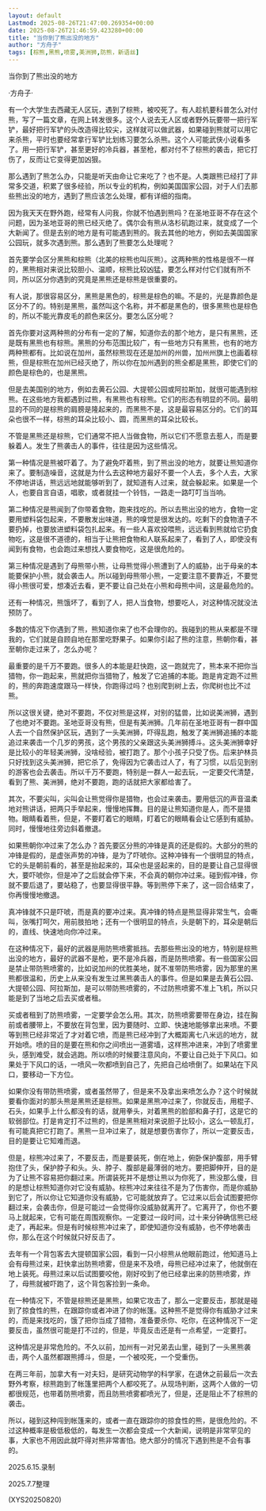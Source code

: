 ```yaml
---
layout: default
Lastmod: 2025-08-26T21:47:00.269354+00:00
date: 2025-08-26T21:46:59.423280+00:00
title: "当你到了熊出没的地方"
author: "方舟子"
tags: [棕熊,黑熊,喷雾,美洲狮,防熊，新语丝]
---
```


当你到了熊出没的地方

·方舟子·

有一个大学生去西藏无人区玩，遇到了棕熊，被咬死了。有人趁机要科普怎么对付熊，写了一篇文章，在网上转发很多。这个人说去无人区或者野外玩要带一把行军铲，最好把行军铲的头改造得比较尖，这样就可以做武器，如果碰到熊就可以用它来杀熊，平时也要经常拿行军铲比划练习要怎么杀熊。这个人可能武侠小说看多了。用一把行军铲，甚至更好的冷兵器，甚至枪，都对付不了棕熊的袭击，把它打伤了，反而让它变得更加凶狠。

那么遇到了熊怎么办，只能是听天由命让它来吃了？也不是。人类跟熊已经打了非常多交道，积累了很多经验，所以专业的机构，例如美国国家公园，对于人们去那些熊出没的地方，遇到了熊应该怎么处理，都有详细的指南。

因为我天天在野外跑，经常有人问我，你就不怕遇到熊吗？在圣地亚哥不存在这个问题，因为圣地亚哥的熊已经灭绝了。偶尔会有熊从洛杉矶跑过来，就变成了一个大新闻了。但是去别的地方是有可能遇到熊的。我去其他的地方，例如去美国国家公园玩，就多次遇到熊。那么遇到了熊要怎么处理呢？

首先要学会区分黑熊和棕熊（北美的棕熊也叫灰熊）。这两种熊的性格是很不一样的，黑熊相对来说比较胆小、温顺，棕熊比较凶猛，要怎么样对付它们就有所不同，所以区分你遇到的究竟是黑熊还是棕熊是很重要的。

有人说，那很容易区分，黑熊是黑色的，棕熊是棕色的嘛。不是的，光是靠颜色是区分不了的。特别是黑熊，虽然叫这个名称，并不都是黑色的，很多黑熊也是棕色的，所以不能光靠皮毛的颜色来区分。要怎么区分呢？

首先你要对这两种熊的分布有一定的了解，知道你去的那个地方，是只有黑熊，还是既有黑熊也有棕熊。黑熊的分布范围比较广，有一些地方只有黑熊，也有的地方两种熊都有。比如说在加州，虽然棕熊现在还是加州的州兽，加州州旗上也画着棕熊，但是棕熊在加州已经灭绝了，所以你在加州遇到的熊全都是黑熊，即使它们的颜色是棕色的，也是黑熊。

但是去美国别的地方，例如去黄石公园、大提顿公园或阿拉斯加，就很可能遇到棕熊。在这些地方我都遇到过熊，有黑熊也有棕熊。它们的形态有明显的不同。最明显的不同的是棕熊的肩膀是隆起来的，而黑熊不是，这是最容易区分的。它们的耳朵也很不一样，棕熊的耳朵比较小、圆，而黑熊的耳朵比较长。

不管是黑熊还是棕熊，它们通常不把人当做食物，所以它们不愿意去惹人，而是要躲着人。发生了熊袭击人的事件，往往是因为这些情况。

第一种情况是熊被吓着了。为了避免吓着熊，到了熊出没的地方，就要让熊知道你来了。要制造噪音，这就是为什么去这种地方最好不要一个人去，多个人去，大家不停地讲话，熊远远地就能够听到了，就知道有人过来，就会躲起来。如果是一个人，也要自言自语，唱歌，或者就挂一个铃铛，一路走一路叮叮当当响。

第二种情况是熊闻到了你带着食物，跑来找吃的。所以去熊出没的地方，食物一定要用塑料袋包起来，不要散发出味道，熊的嗅觉是很发达的。吃剩下的食物渣子不要扔掉，也要放进塑料袋包扎起来。有一些人喜欢投喂熊，远远看到熊就给它扔食物吃，这是很不道德的，相当于让熊把食物和人联系起来了，看到了人，即使没有闻到有食物，也会跑过来想找人要食物吃，这是很危险的。

第三种情况是遇到了母熊带小熊，让母熊觉得小熊遭到了人的威胁，出于母亲的本能要保护小熊，就会袭击人。所以碰到母熊带小熊，一定要注意不要靠近，不要觉得小熊很可爱，想凑近去看，更不要让自己处在小熊和母熊中间，这是最危险的。

还有一种情况，熊饿坏了，看到了人，把人当食物，想要吃人，对这种情况就没法预防了。

多数的情况下你遇到了熊，熊知道你来了也不会理你的。我碰到的熊从来都是不理我的，它们就是自顾自地在那里吃野果子。如果你引起了熊的注意，熊朝你看，甚至朝你走过来了，怎么办呢？

最重要的是千万不要跑。很多人的本能是赶快跑，这一跑就完了，熊本来不把你当猎物，你一跑起来，熊就把你当猎物了，触发了它追捕的本能。跑是肯定跑不过熊的，熊的奔跑速度跟马一样快，你跑得过吗？也别爬到树上去，你爬树也比不过熊。

所以这很关键，绝对不要跑，不仅对熊是这样，对别的猛兽，比如说美洲狮，遇到了也绝对不要跑。圣地亚哥没有熊，但是有美洲狮。几年前在圣地亚哥有一群中国人去一个自然保护区玩，遇到了一头美洲狮，吓得乱跑，触发了美洲狮追捕的本能追过来袭击一个几岁的男孩，这个男孩的父亲跟这头美洲狮搏斗。这头美洲狮幸好是比较小的年轻美洲狮，没啥经验，被打跑了。那个小孩子只受了伤。后来护林员只好找到这头美洲狮，把它杀了，免得因为它袭击过人了，有了习惯，以后见到别的游客也会去袭击。所以千万不要跑，特别是一群人一起去玩，一定要交代清楚，看到了熊、美洲狮，绝对不要跑，跑的话就把大家都给害了。

其次，不要尖叫，尖叫会让熊觉得你是猎物，也会过来袭击。要用低沉的声音温柔地对熊讲话，把两只手举起来，慢慢地挥舞。目的是让熊知道你是人，而不是猎物。眼睛看着熊，但是，不要盯着它的眼睛，盯着它的眼睛看会让它感到有威胁。同时，慢慢地往旁边斜着撤退。

如果熊朝你冲过来了怎么办？首先要区分熊的冲锋是真的还是假的。大部分的熊的冲锋是假的，是虚张声势的冲锋，是为了吓唬你。这种冲锋有一个很明显的特点，它的头是朝前看的，甚至是抬起来的，耳朵也是竖起来的，目的是要让自己显得很大，要吓唬你，但是冲了之后就会停下来，不会真的朝你冲过来。碰到假冲锋，你就不要后退了，要站稳了，也要显得很平静。等到熊停下来了，这一回合结束了，你再慢慢地撤退。

真冲锋就不只是吓唬，而是真的要冲过来。真冲锋的特点是熊显得非常生气，会嘶叫，张嘴打呵欠，用前肢拍地；还有一个很明显的特点，头是朝下的，耳朵是朝后的，直线、快速地向你冲过来。

在这种情况下，最好的武器是用防熊喷雾抵挡。去那些熊出没的地方，特别是棕熊出没的地方，最好的武器不是枪，更不是冷兵器，而是防熊喷雾。有一些国家公园是禁止带防熊喷雾的，比如说加州的优胜美地，就不准带防熊喷雾，因为那里的黑熊都很温和，历史上从来没有发生过黑熊袭击人的事件。但是如果是去黄石公园、大提顿公园、阿拉斯加，是可以带防熊喷雾的，不过防熊喷雾不准上飞机，所以只能是到了当地之后去买或者租。

买或者租到了防熊喷雾，一定要学会怎么用。其次，防熊喷雾要带在身边，挂在胸前或者腰带上，不要放在背包里，因为要随时、立即、快速地能够拿出来喷。不要等到熊已经非常近了才对着它喷，而是熊已经冲到了大概距离七八米远的地方，就开始喷。喷的目的是要在熊和你之间喷出一道雾墙，这样熊冲进来，冲到了喷雾里头，感到难受，就会逃跑。所以喷的时候要注意风向，不要让自己处于下风口。如果处于下风口的话，一喷风一吹都喷到自己了，先把自己给喷倒了。如果站在下风口，要移动一下方位。

如果你没有带防熊喷雾，或者虽然带了，但是来不及拿出来喷怎么办？这个时候就要看你面对的那头熊是黑熊还是棕熊。如果是黑熊冲过来了，你就反击，用棍子、石头，如果手上什么都没有的话，就用拳头，对着黑熊的脸部和鼻子打，这是它的软弱部位。打是肯定打不过熊的，但是黑熊相对来说胆子比较小，这么一顿乱打，有可能真把它打跑了。黑熊一旦冲过来了，就是想要伤害你了，所以一定要反击，目的是要让它知难而退。

但是，棕熊冲过来了，不要反击，而是要装死，倒在地上，俯卧保护腹部，用手臂抱住了头，保护脖子和头。头、脖子、腹部是最薄弱的地方。要把脚伸开，目的是为了让熊不容易把你翻过来。所谓装死并不是想让熊以为你死了，熊没那么傻，目的是想让棕熊知道你对它没有威胁。棕熊冲过来往往不是为了伤害你，而是你威胁到它了，所以你让它知道你没有威胁，它可能就放弃了。它过来以后会试图要把你翻过来，会袭击你，但是可能过一会觉得你没威胁就离开了。它离开了，你也不要马上就起来，它有可能在周围观察你。一定要过一段时间，过十来分钟确信熊已经走了，再起来。但是有时候棕熊冲过来了，即使知道你没有威胁，也不停地袭击你，那么在这个时候就只好反击了。

去年有一个背包客去大提顿国家公园，看到一只小棕熊从他眼前跑过，他知道马上会有母熊过来，赶快拿出防熊喷雾，但是来不及喷，母熊已经冲过来了，他就倒在地上装死。母熊过来以后试图要咬他，刚好咬到了他已经拿出来的防熊喷雾，炸了，母熊就被吓跑了，这个背包客捡到一条命。

在一种情况下，不管是棕熊还是黑熊，如果它攻击了，那么一定要反击，那就是碰到了掠食性的熊，在跟踪你或者冲进了你的帐篷。这种熊不是觉得你有威胁才过来的，而是来找吃的，饿了把你当成了猎物，准备要杀你、吃你，在这种情况下一定要反击，虽然很可能是打不过的，但是，毕竟反击还是有一点希望，一定要打。

这种情况是非常危险的。不久以前，加州有一对兄弟去山里，碰到了一头黑熊袭击，两个人虽然都跟熊搏斗，但是，一个被咬死，一个受重伤。

在两三年前，加拿大有一对夫妇，是研究动物学的科学家，在退休之前最后一次去野外考察，棕熊跑到了帐篷里把两个人都咬死了。从现场判断，这两个人做的一切都很规范，也带着防熊喷雾，而且防熊喷雾都喷光了，但是，还是阻止不了棕熊的袭击。

所以，碰到这种闯到帐篷来的，或者一直在跟踪你的掠食性的熊，是很危险的。不过这种概率是极低极低的，每发生一次都会变成一个大新闻，说明是非常罕见的事，大家也不用因此就吓得对熊非常害怕。绝大部分的情况下遇到熊是不会有事的。

2025.6.15.录制

2025.7.7整理

(XYS20250820)

